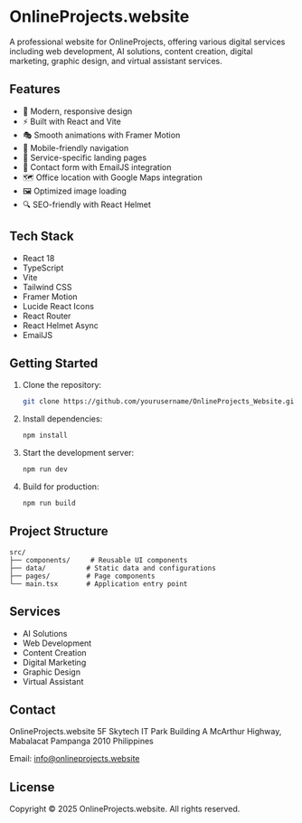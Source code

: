 # OnlineProjects.website

A professional website for OnlineProjects, offering various digital services including web development, AI solutions, content creation, digital marketing, graphic design, and virtual assistant services.

## Features

- 🎨 Modern, responsive design
- ⚡ Built with React and Vite
- 🎭 Smooth animations with Framer Motion
- 📱 Mobile-friendly navigation
- 🎯 Service-specific landing pages
- 📝 Contact form with EmailJS integration
- 🗺️ Office location with Google Maps integration
- 🖼️ Optimized image loading
- 🔍 SEO-friendly with React Helmet

## Tech Stack

- React 18
- TypeScript
- Vite
- Tailwind CSS
- Framer Motion
- Lucide React Icons
- React Router
- React Helmet Async
- EmailJS

## Getting Started

1. Clone the repository:
   ```bash
   git clone https://github.com/yourusername/OnlineProjects_Website.git
   ```

2. Install dependencies:
   ```bash
   npm install
   ```

3. Start the development server:
   ```bash
   npm run dev
   ```

4. Build for production:
   ```bash
   npm run build
   ```

## Project Structure

```
src/
├── components/     # Reusable UI components
├── data/          # Static data and configurations
├── pages/         # Page components
└── main.tsx       # Application entry point
```

## Services

- AI Solutions
- Web Development
- Content Creation
- Digital Marketing
- Graphic Design
- Virtual Assistant

## Contact

OnlineProjects.website
5F Skytech IT Park Building A
McArthur Highway, Mabalacat
Pampanga 2010
Philippines

Email: info@onlineprojects.website

## License

Copyright © 2025 OnlineProjects.website. All rights reserved.